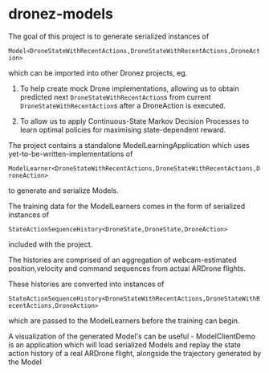 # dronez-models

The goal of this project is to generate serialized instances of 

``Model<DroneStateWithRecentActions,DroneStateWithRecentActions,DroneAction>``

which can be imported into other Dronez projects, eg.

1)  To help create mock Drone implementations, allowing us to obtain predicted next ``DroneStateWithRecentAction``s from current ``DroneStateWithRecentAction``s after a DroneAction is executed.

2)  To allow us to apply Continuous-State Markov Decision Processes to learn optimal policies for maximising state-dependent reward.

The project contains a standalone ModelLearningApplication which uses yet-to-be-written-implementations of

``ModelLearner<DroneStateWithRecentActions,DroneStateWithRecentActions,DroneAction>``

to generate and serialize Models.
 
The training data for the ModelLearners comes in the form of serialized instances of 

``StateActionSequenceHistory<DroneState,DroneState,DroneAction>``

included with the project.  

The histories are comprised of an aggregation of webcam-estimated position,velocity and command sequences from actual ARDrone flights.

These histories are converted into instances of 

``StateActionSequenceHistory<DroneStateWithRecentActions,DroneStateWithRecentActions,DroneAction>``

which are passed to the ModelLearners before the training can begin.

A visualization of the generated Model's can be useful - ModelClientDemo is an application which will load serialized Models and replay the state action history of a real ARDrone flight, alongside the trajectory generated by the Model
